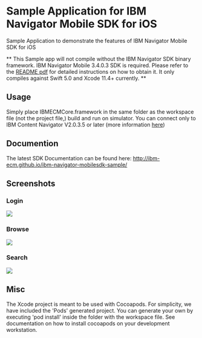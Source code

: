 # Sample Application for IBM Navigator Mobile SDK for iOS

Sample Application to demonstrate the features of IBM Navigator Mobile SDK for iOS

** This Sample app will not compile without the IBM Navigator SDK binary framework. IBM Navigator Mobile 3.4.0.3 SDK is required. Please refer to the [README pdf](/IBMNavigatorMobileSDK_3.4.0.3_Readme.pdf) for detailed instructions on how to obtain it. It only compiles against Swift 5.0 and Xcode 11.4+ currently. ** 

## Usage

Simply place IBMECMCore.framework in the same folder as the workspace file (not the project file,) build and run on simulator. You can connect only to IBM Content Navigator V2.0.3.5 or later (more information [here](https://www.ibm.com/us-en/marketplace/content-navigator))

## Documention
The latest SDK Documentation can be found here: http://ibm-ecm.github.io/ibm-navigator-mobilesdk-sample/ 

## Screenshots

### Login
![](https://raw.githubusercontent.com/kosta-tachtevrenidis/ibm-navigator-mobilesdk-sample/master/screenshots/login.png)

### Browse
![](https://raw.githubusercontent.com/kosta-tachtevrenidis/ibm-navigator-mobilesdk-sample/master/screenshots/browse.png)

### Search
![](https://raw.githubusercontent.com/kosta-tachtevrenidis/ibm-navigator-mobilesdk-sample/master/screenshots/search.png)

## Misc

The Xcode project is meant to be used with Cocoapods. For simplicity, we have included the 'Pods' generated project. You can generate your own by executing 'pod install' inside the folder with the workspace file. See documentation on how to install cocoapods on your development workstation.
